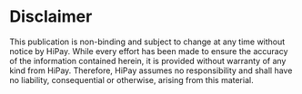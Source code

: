 # Disclaimer

This publication is non-binding and subject to change at any time without notice by HiPay. While every effort has been made to ensure the accuracy of the information contained herein, it is provided without warranty of any kind from HiPay. Therefore, HiPay assumes no responsibility and shall have no liability, consequential or otherwise, arising from this material. 
